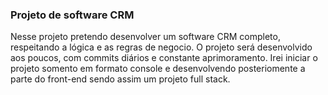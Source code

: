 ### Projeto de software CRM

Nesse projeto pretendo desenvolver um software CRM completo,
respeitando a lógica e as regras de negocio. O projeto será desenvolvido aos poucos, com commits diários e constante aprimoramento. Irei iniciar o projeto somento em formato console e desenvolvendo posteriomente a parte do front-end sendo assim um projeto full stack.